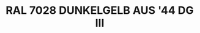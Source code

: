 ---
layout: product
title: "RAL 7028 DUNKELGELB AUS '44 DG III"
price: "300" 
desc: "Akrilna boja 17mL"
img_path: "/assets/img/A.MIG-0012.jpg"
brand: "AMMO"
available: true
special_offer: false
new: false
soon: false
cat: "020000"
subcat: "020100"
subsubcat: "020101"
sifra: "A.MIG-0012"
---